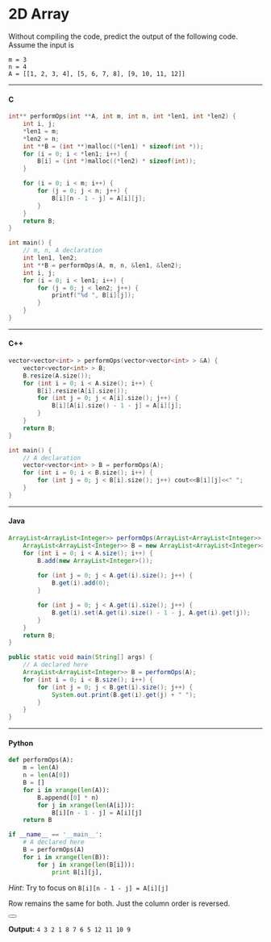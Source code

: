 # 2D Array

Without compiling the code, predict the output of the following code. Assume the input is

```
m = 3 
n = 4
A = [[1, 2, 3, 4], [5, 6, 7, 8], [9, 10, 11, 12]] 
```

---

#### C

``` c
int** performOps(int **A, int m, int n, int *len1, int *len2) {
    int i, j;
    *len1 = m;
    *len2 = n;
    int **B = (int **)malloc((*len1) * sizeof(int *));
    for (i = 0; i < *len1; i++) {
        B[i] = (int *)malloc((*len2) * sizeof(int));
    }

    for (i = 0; i < m; i++) {
        for (j = 0; j < n; j++) {
            B[i][n - 1 - j] = A[i][j];
        }
    }
    return B;
}

int main() {
    // m, n, A declaration
    int len1, len2;
    int **B = performOps(A, m, n, &len1, &len2);
    int i, j;
    for (i = 0; i < len1; i++) {
        for (j = 0; j < len2; j++) {
            printf("%d ", B[i][j]);
        }
    }
}
```

---

#### C++

``` c++
vector<vector<int> > performOps(vector<vector<int> > &A) {
    vector<vector<int> > B;
    B.resize(A.size());
    for (int i = 0; i < A.size(); i++) {
        B[i].resize(A[i].size());
        for (int j = 0; j < A[i].size(); j++) {
            B[i][A[i].size() - 1 - j] = A[i][j];
        }
    }
    return B;
}

int main() {
    // A declaration
    vector<vector<int> > B = performOps(A);
    for (int i = 0; i < B.size(); i++) {
        for (int j = 0; j < B[i].size(); j++) cout<<B[i][j]<<" ";
    }
}
```

---

#### Java

``` java
ArrayList<ArrayList<Integer>> performOps(ArrayList<ArrayList<Integer>> A) {
    ArrayList<ArrayList<Integer>> B = new ArrayList<ArrayList<Integer>>();
    for (int i = 0; i < A.size(); i++) {
        B.add(new ArrayList<Integer>());
    
        for (int j = 0; j < A.get(i).size(); j++) {
            B.get(i).add(0);
        }

        for (int j = 0; j < A.get(i).size(); j++) {
            B.get(i).set(A.get(i).size() - 1 - j, A.get(i).get(j));
        }
    }
    return B;
}

public static void main(String[] args) {
    // A declared here
    ArrayList<ArrayList<Integer>> B = performOps(A);
    for (int i = 0; i < B.size(); i++) {
        for (int j = 0; j < B.get(i).size(); j++) {
            System.out.print(B.get(i).get(j) + " ");
        }
    }
}
```

---

#### Python

``` python
def performOps(A):
    m = len(A)
    n = len(A[0])
    B = []
    for i in xrange(len(A)):
        B.append([0] * n)
        for j in xrange(len(A[i])):
            B[i][n - 1 - j] = A[i][j]
    return B

if __name__ == '__main__':
    # A declared here
    B = performOps(A)
    for i in xrange(len(B)):
        for j in xrange(len(B[i])):
            print B[i][j],
```

*Hint*: Try to focus on `B[i][n - 1 - j] = A[i][j]`

Row remains the same for both. Just the column order is reversed.

<button class="section" target="solution" show="Show solution" hide="Hide solution"></button>

<!--sec data-title="Solution" data-id="solution" data-show=false ces-->
**Output:** `4 3 2 1 8 7 6 5 12 11 10 9`
<!--endsec-->